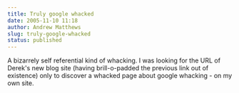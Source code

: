 ```yaml
---
title: Truly google whacked
date: 2005-11-10 11:18
author: Andrew Matthews
slug: truly-google-whacked
status: published
---
```


A bizarrely self referential kind of whacking. I was looking for the URL of Derek's new blog site (having brill-o-padded the previous link out of existence) only to discover a whacked page about google whacking - on my own site.
